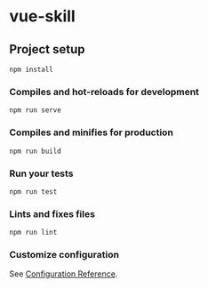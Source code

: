 <!--
 * @Description: 
 * @Version: 2.0
 * @Autor: Yaowen Liu
 * @Date: 2020-07-06 17:28:58
 * @LastEditors: Yaowen Liu
 * @LastEditTime: 2020-07-06 17:29:20
--> 
# vue-skill

## Project setup
```
npm install
```

### Compiles and hot-reloads for development
```
npm run serve
```

### Compiles and minifies for production
```
npm run build
```

### Run your tests
```
npm run test
```

### Lints and fixes files
```
npm run lint
```

### Customize configuration
See [Configuration Reference](https://cli.vuejs.org/config/).

